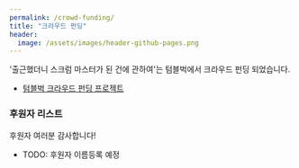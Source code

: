 ```yaml
---
permalink: /crowd-funding/
title: "크라우드 펀딩"
header:
  image: /assets/images/header-github-pages.png
---
```


'출근했더니 스크럼 마스터가 된 건에 관하여'는 텀블벅에서 크라우드 펀딩 되었습니다.

* [텀블벅 크라우드 펀딩 프로젝트]

### 후원자 리스트

후원자 여러분 감사합니다!

* TODO: 후원자 이름등록 예정


[텀블벅 크라우드 펀딩 프로젝트]: https://tumblbug.com/scrum-master
